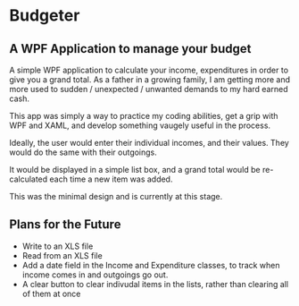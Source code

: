 # Budgeter
## A WPF Application to manage your budget

A simple WPF application to calculate your income, expenditures in order to give you a grand total.
As a father in a growing family, I am getting more and more used to sudden / unexpected / unwanted demands to my hard earned cash.

This app was simply a way to practice my coding abilities, get a grip with WPF and XAML, and develop something vaugely useful in the process.

Ideally, the user would enter their individual incomes, and their values. 
They would do the same with their outgoings. 

It would be displayed in a simple list box, and a grand total would be re-calculated each time a new item was added.

This was the minimal design and is currently at this stage.
<br>

## Plans for the Future

- Write to an XLS file
- Read from an XLS file
- Add a date field in the Income and Expenditure classes, to track when income comes in and outgoings go out.
- A clear button to clear indivudal items in the lists, rather than clearing all of them at once

